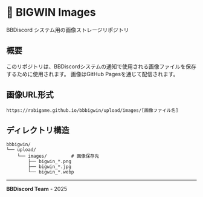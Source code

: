 # 🎰 BIGWIN Images

BBDiscord システム用の画像ストレージリポジトリ

## 概要

このリポジトリは、BBDiscordシステムの通知で使用される画像ファイルを保存するために使用されます。
画像はGitHub Pagesを通じて配信されます。

## 画像URL形式

```
https://rabigame.github.io/bbbigwin/upload/images/[画像ファイル名]
```

## ディレクトリ構造

```
bbbigwin/
└── upload/
    └── images/         # 画像保存先
        ├── bigwin_*.png
        ├── bigwin_*.jpg
        └── bigwin_*.webp
```

---

**BBDiscord Team** - 2025 